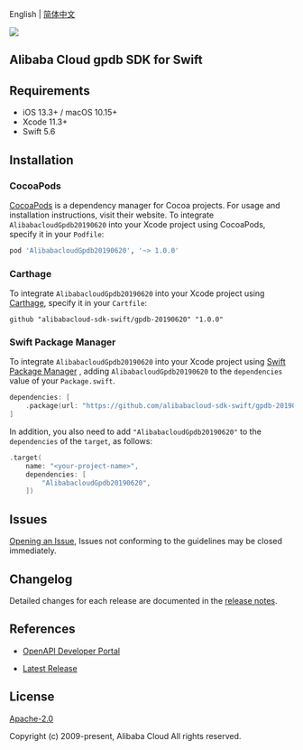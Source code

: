 English | [简体中文](README-CN.md)

![](https://aliyunsdk-pages.alicdn.com/icons/AlibabaCloud.svg)

## Alibaba Cloud gpdb SDK for Swift

## Requirements

- iOS 13.3+ / macOS 10.15+
- Xcode 11.3+
- Swift 5.6

## Installation

### CocoaPods

[CocoaPods](https://cocoapods.org) is a dependency manager for Cocoa projects. For usage and installation instructions, visit their website. To integrate `AlibabacloudGpdb20190620` into your Xcode project using CocoaPods, specify it in your `Podfile`:

```ruby
pod 'AlibabacloudGpdb20190620', '~> 1.0.0'
```

### Carthage

To integrate `AlibabacloudGpdb20190620` into your Xcode project using [Carthage](https://github.com/Carthage/Carthage), specify it in your `Cartfile`:

```ogdl
github "alibabacloud-sdk-swift/gpdb-20190620" "1.0.0"
```

### Swift Package Manager

To integrate `AlibabacloudGpdb20190620` into your Xcode project using [Swift Package Manager](https://swift.org/package-manager/) , adding `AlibabacloudGpdb20190620` to the `dependencies` value of your `Package.swift`.

```swift
dependencies: [
    .package(url: "https://github.com/alibabacloud-sdk-swift/gpdb-20190620.git", from: "1.0.0")
]
```

In addition, you also need to add `"AlibabacloudGpdb20190620"` to the `dependencies` of the `target`, as follows:

```swift
.target(
    name: "<your-project-name>",
    dependencies: [
        "AlibabacloudGpdb20190620",
    ])
```

## Issues

[Opening an Issue](https://github.com/alibabacloud-sdk-swift/gpdb-20190620/issues/new), Issues not conforming to the guidelines may be closed immediately.

## Changelog

Detailed changes for each release are documented in the [release notes](./ChangeLog.txt).

## References

* [OpenAPI Developer Portal](https://next.api.alibabacloud.com/home)
- [Latest Release](https://github.com/alibabacloud-sdk-swift/gpdb-20190620)

## License

[Apache-2.0](http://www.apache.org/licenses/LICENSE-2.0)

Copyright (c) 2009-present, Alibaba Cloud All rights reserved.
